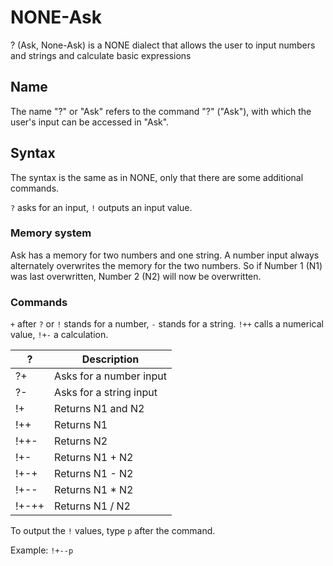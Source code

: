 # NONE-Ask
? (Ask, None-Ask) is a NONE dialect that allows the user to input numbers and strings and calculate basic expressions

## Name
The name "?" or "Ask" refers to the command "?" ("Ask"), with which the user's input can be accessed in "Ask".

## Syntax
The syntax is the same as in NONE, only that there are some additional commands.

```?``` asks for an input, ```!``` outputs an input value.

### Memory system
Ask has a memory for two numbers and one string. A number input always alternately overwrites the memory for the two numbers. So if Number 1 (N1) was last overwritten, Number 2 (N2) will now be overwritten.

### Commands
```+``` after ```?``` or ```!``` stands for a number, ```-``` stands for a string. ```!++``` calls a numerical value, ```!+-``` a calculation.

| ? | Description |
| ------------- | ------------- |
| ?+ | Asks for a number input |
| ?- | Asks for a string input |
| !+ | Returns N1 and N2 |
| !++ | Returns N1 |
| !++- | Returns N2 |
| !+- | Returns N1 + N2 |
| !+-+ | Returns N1 - N2 |
| !+-- | Returns N1 * N2 |
| !+-++ | Returns N1 / N2 |

To output the ```!``` values, type ```p``` after the command.

Example: ```!+--p```
